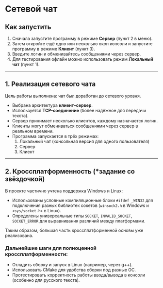 ﻿# Сетевой чат

## Как запустить
1. Сначала запустите программу в режиме **Сервер** (пункт 2 в меню).  
2. Затем откройте ещё одно или несколько окон консоли и запустите программу в режиме **Клиент** (пункт 3).  
3. Введите логин и обменивайтесь сообщениями через сервер.  
4. Для тестирования офлайн можно использовать режим **Локальный чат** (пункт 1).  

---

## 1. Реализация сетевого чата
Цель работы выполнена: чат был доработан до сетевого уровня.

- Выбрана архитектура **клиент–сервер**.  
- Используется **TCP-соединение** (более надёжное для передачи текста).  
- Сервер принимает несколько клиентов, каждому назначается логин.  
- Клиенты могут обмениваться сообщениями через сервер в реальном времени.  
- Программа запускается в трёх режимах:  
  1. Локальный чат (консольная версия для одного пользователя)  
  2. Сервер  
  3. Клиент  

---

## 2. Кроссплатформенность (*задание со звёздочкой)
В проекте частично учтена поддержка Windows и Linux:

- Использованы условные компиляционные блоки `#ifdef _WIN32` для подключения разных библиотек сокетов (`winsock2.h` в Windows и `<sys/socket.h>` в Linux).  
- Определены универсальные типы `SOCKET`, `INVALID_SOCKET`, `SOCKET_ERROR` для выравнивания различий между платформами.  

Таким образом, большая часть кроссплатформенной основы уже реализована.  

### Дальнейшие шаги для полноценной кроссплатформенности:
- Отладить сборку и запуск в Linux (например, через g++).  
- Использовать CMake для удобства сборки под разные ОС.  
- Протестировать корректность работы ввода/вывода в консоли (особенно для русского текста).  
